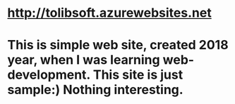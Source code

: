 #  http://tolibsoft.azurewebsites.net
# This is simple web site, created 2018 year, when I was learning web-development. This site is just sample:) Nothing interesting. 
